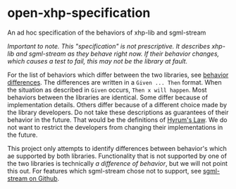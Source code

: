 # open-xhp-specification

An ad hoc specification of the behaviors of xhp-lib and sgml-stream

_Important to note. This "specification" is not prescriptive. It describes xhp-lib and sgml-stream as they behave right now. If their behavior changes, which causes a test to fail, this may not be the library at fault._

For the list of behaviors which differ between the two libraries, see [behavior differences](./behavior_differences.md). The differences are written in a `Given ... Then` format. When the situation as described in `Given` occurs, `Then x will happen`. Most behaviors between the libraries are identical. Some differ because of implementation details. Others differ because of a different choice made by the library developers. Do not take these descriptions as guarantees of their behavior in the future. That would be the definitions of [Hyrum's Law](https://www.hyrumslaw.com/). We do not want to restrict the developers from changing their implementations in the future.

This project only attempts to identify differences between behavior's which ae supported by both libraries. Functionality that is not supported by one of the two libraries is technically _a difference of behavior_, but we will not point this out. For features which sgml-stream chose not to support, see [sgml-stream on Github](https://github.com/hershel-theodore-layton/sgml-stream).
